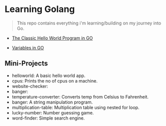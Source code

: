# Learning Golang

> This repo contains everything i'm learning/building on my journey into Go.

- [The Classic Hello World Program in GO](https://github.com/Fakorede/Learning-Golang/tree/master/01-helloworld)

- [Variables in GO](https://github.com/Fakorede/Learning-Golang/tree/master/02-variables)

## Mini-Projects

- helloworld: A basic hello world app.
- cpus: Prints the no of cpus on a machine.
- website-checker:
- banger:
- temperature-converter: Converts temp from Celsius to Fahrenheit.
- banger: A string manipulation program.
- multiplication-table: Multiplication table using nested for loop.
- lucky-number: Number guessing game.
- word-finder: Simple search engine.
